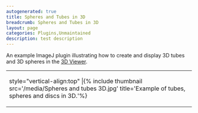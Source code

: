 ```yaml
---
autogenerated: true
title: Spheres and Tubes in 3D
breadcrumb: Spheres and Tubes in 3D
layout: page
categories: Plugins,Unmaintained
description: test description
---
```


An example ImageJ plugin illustrating how to create and display 3D tubes and 3D spheres in the [3D Viewer](3D_Viewer).

<table><tbody><tr class="odd"><td><p>style="vertical-align:top" |{% include thumbnail src='/media/Spheres and tubes 3D.jpg' title='Example of tubes, spheres and discs in 3D.'%}</p></td></tr></tbody></table>

 
